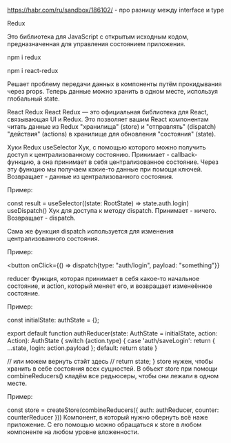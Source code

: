 https://habr.com/ru/sandbox/186102/   -    про разницу между interface и type

Redux

Это библиотека для JavaScript с открытым исходным кодом, предназначенная для управления состоянием приложения.

npm i redux

npm i react-redux

Решает проблему передачи данных в компоненты путём прокидывания через props. Теперь данные можно хранить в одном месте, используя глобальный state.

React Redux
React Redux — это официальная библиотека для React, связывающая UI и Redux. Это позволяет вашим React компонентам читать данные из Redux "хранилища" (store) и "отправлять" (dispatch) "действия" (actions) в хранилище для обновления "состояния" (state).

Хуки Redux
useSelector
Хук, с помощью которого можно получить доступ к централизованному состоянию. Принимает - callback-функцию, а она принимает в себя централизованное состояние. Через эту функцию мы получаем какие-то данные при помощи ключей. Возвращает - данные из централизованного состояния.

Пример:

const result = useSelector((state: RootState) => state.auth.login) 
useDispatch()
Хук для доступа к методу dispatch. Принимает - ничего. Возвращает - dispatch.

Сама же функция dispatch используется для изменения централизованного состояния.

Пример:

<button onClick={() => dispatch{type: "auth/login", payload: "something"}}

reducer
Функция, которая принимает в себя какое-то начальное состояние, и action, который меняет его, и возвращает изменеённое состояние.

Пример:

const initialState: authState = {};

export default function authReducer(state: AuthState = initialState, action: Action): AuthState {
  switch (action.type) {
    case 'auth/saveLogin':
     return { ...state, login: action.payload };
     default: return state
  }
  
  // или можем вернуть стэйт здесь
  // return state;
}
store
нужен, чтобы хранить в себе состояния всех сущностей. В объект store при помощи combineReducers() кладём все редьюсеры, чтобы они лежали в одном месте.

Пример:

const store = createStore(combineReducers({
   auth: authReducer,
   counter: counterReducer
}))
Компонент, в который нужно обернуть всё наже приложение. С его помощью можно обращаться к store в любом компоненте на любом уровне вложенности.

<Provider>
  <App />
<Provider/>